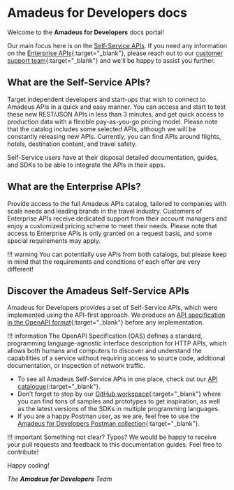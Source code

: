# Amadeus for Developers docs

Welcome to the **Amadeus for Developers** docs portal! 

Our main focus here is on the [Self-Service APIs](https://developers.amadeus.com/self-service). If you need any information on the [Enterprise APIs](https://developers.amadeus.com/enterprise){:target="\_blank"}, please reach out to our [customer support team](https://developers.amadeus.com/support/contact-us-enterprise){:target="\_blank"} and we'll be happy to assist you further.

## What are the Self-Service APIs?

Target independent developers and start-ups that wish to connect to Amadeus APIs in a quick and easy manner. You can access and start to test these new REST/JSON APIs in less than 3 minutes, and get quick access to production data with a flexible pay-as-you-go pricing model. Please note that the catalog includes some selected APIs, although we will be constantly releasing new APIs. Currently, you can find APIs around flights, hotels, destination content, and travel safety.

Self-Service users have at their disposal detailed documentation, guides, and SDKs to be able to integrate the APIs in their apps. 

## What are the Enterprise APIs?

Provide access to the full Amadeus APIs catalog, tailored to companies with scale needs and leading brands in the travel industry. Customers of Enterprise APIs receive dedicated support from their account managers and enjoy a customized pricing scheme to meet their needs. Please note that access to Enterprise APIs is only granted on a request basis, and some special requirements may apply.

!!! warning
    You can potentially use APIs from both catalogs, but please keep in mind that the requirements and conditions of each offer are very different!

## Discover the Amadeus Self-Service APIs

Amadeus for Developers provides a set of Self-Service APIs, which were implemented using the API-first approach. We produce an [API specification in the OpenAPI format](https://github.com/amadeus4dev/amadeus-open-api-specification){:target="\_blank"} before any implementation.

!!! information
    The OpenAPI Specification (OAS) defines a standard, programming language-agnostic interface description for HTTP APIs, which allows both humans and computers to discover and understand the capabilities of a service without requiring access to source code, additional documentation, or inspection of network traffic.

* To see all Amadeus Self-Service APIs in one place, check out our [API catalogue](https://developers.amadeus.com/self-service){:target="\_blank"}.
* Don’t forget to stop by our [GitHub workspace](https://github.com/amadeus4dev/){:target="\_blank"} where you can find tons of samples and prototypes to get inspiration, as well as the latest versions of the SDKs in multiple programming languages.
* If you are a happy Postman user, as we are, feel free to use the [Amadeus for Developers Postman collection](https://www.postman.com/amadeus4dev/workspace/amadeus-for-developers-s-public-workspace/documentation/2672636-27471449-d2ca-a8c4-1399-6b0cfbddd079){:target="\_blank"}.


!!! important
    Something not clear? Typos? We would be happy to receive your pull requests and feedback to this documentation guides. Feel free to contribute!

Happy coding!

_The **Amadeus for Developers** Team_
